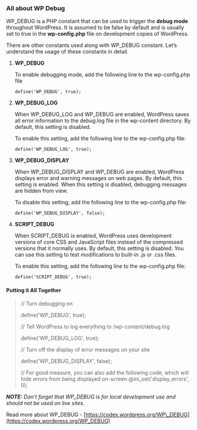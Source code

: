 ### All about WP Debug

WP\_DEBUG is a PHP constant that can be used to trigger the **debug mode** throughout WordPress. It is assumed to be false by default and is usually set to true in the **wp-config.php** file on development copies of WordPress.

There are other constants used along with WP\_DEBUG constant. Let’s understand the usage of these constants in detail.

1. **WP\_DEBUG**

   To enable debugging mode, add the following line to the wp-config.php file

   `define('WP_DEBUG', true);`

2. **WP\_DEBUG\_LOG**

   When WP\_DEBUG\_LOG and WP\_DEBUG are enabled, WordPress saves all error information to the debug.log file in the wp-content directory. By default, this setting is disabled.

   To enable this setting, add the following line to the wp-config.php file:

   `define('WP_DEBUG_LOG', true);`

3. **WP\_DEBUG\_DISPLAY**

   When WP\_DEBUG\_DISPLAY and WP\_DEBUG are enabled, WordPress displays error and warning messages on web pages. By default, this setting is enabled. When this setting is disabled, debugging messages are hidden from view.

   To disable this setting, add the following line to the wp-config.php file:

   `define('WP_DEBUG_DISPLAY', false);`

4. **SCRIPT\_DEBUG**

   When SCRIPT\_DEBUG is enabled, WordPress uses development versions of core CSS and JavaScript files instead of the compressed versions that it normally uses. By default, this setting is disabled. You can use this setting to test modifications to built-in .js or .css files.

   To enable this setting, add the following line to the wp-config.php file:

   `define('SCRIPT_DEBUG', true);`

#### **Putting it All Together**

> // Turn debugging on 
>
> define\('WP\_DEBUG', true\); 
>
> // Tell WordPress to log everything to /wp-content/debug.log 
>
> define\('WP\_DEBUG\_LOG', true\); 
>
> // Turn off the display of error messages on your site 
>
> define\('WP\_DEBUG\_DISPLAY', false\); 
>
> // For good measure, you can also add the following code, which will hide errors from being displayed on-screen @ini\_set\('display\_errors', 0\);



_**NOTE:** Don’t forget that WP\_DEBUG is for local development use and should not be used on live sites._

Read more about WP\_DEBUG - [https://codex.wordpress.org/WP\_DEBUG](https://codex.wordpress.org/WP_DEBUG)


